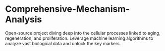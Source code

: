 # Comprehensive-Mechanism-Analysis
Open-source project diving deep into the cellular processes linked to aging, regeneration, and proliferation. Leverage machine learning algorithms to analyze vast biological data and unlock the key markers.
